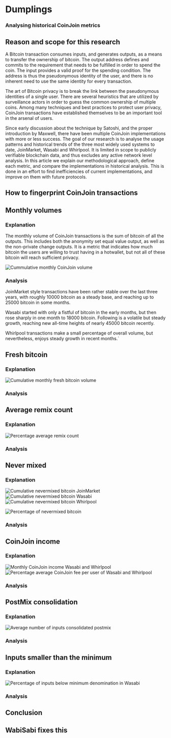 # Dumplings
### Analysing historical CoinJoin metrics

## Reason and scope for this research

A Bitcoin transaction consumes inputs, and generates outputs, as a means to transfer the ownership of bitcoin. The output address defines and commits to the requirement that needs to be fulfilled in order to spend the coin. The input provides a valid proof for the spending condition. The address is thus the pseudonymous identity of the user, and there is no inherent need to use the same identity for every transaction.

The art of Bitcoin privacy is to break the link between the pseudonymous identities of a single user. There are several heuristics that are utilized by surveillance actors in order to guess the common ownership of multiple coins. Among many techniques and best practices to protect user privacy, CoinJoin transactions have established themselves to be an important tool in the arsenal of users.

Since early discussion about the technique by Satoshi, and the proper introduction by Maxwell, there have been multiple CoinJoin implementations with more or less success. The goal of our research is to analyse the usage patterns and historical trends of the three most widely used systems to date, JoinMarket, Wasabi and Whirlpool. It is limited in scope to publicly verifiable blockchain data, and thus excludes any active network level analysis. In this article we explain our methodological approach, define each metric, and compare the implementations in historical analysis. This is done in an effort to find inefficiencies of current implementations, and improve on them with future protocols.

## How to fingerprint CoinJoin transactions



## Monthly volumes

### Explanation

The monthly volume of CoinJoin transactions is the sum of bitcoin of all the outputs. This includes both the anonymity set equal value output, as well as the non-private change outputs. It is a metric that indicates how much bitcoin the users are willing to trust having in a hotwallet, but not all of these bitcoin will reach sufficient privacy.

![Cummulative monthly CoinJoin volume](https://i.imgur.com/HIGDlHO.png)

### Analysis

JoinMarket style transactions have been rather stable over the last three years, with roughly 10000 bitcoin as a steady base, and reaching up to 25000 bitcoin in some months.

Wasabi started with only a fistful of bitcoin in the early months, but then rose sharply in one month to 18000 bitcoin. Following is a volatile but steady growth, reaching new all-time heights of nearly 45000 bitcoin recently.

Whirlpool transactions make a small percentage of overall volume, but nevertheless, enjoys steady growth in recent months.`

## Fresh bitcoin

### Explanation

![Cumulative monthly fresh bitcoin volume](https://i.imgur.com/hWvXxux.png)

### Analysis



## Average remix count

### Explanation

![Percentage average remix count](https://i.imgur.com/lCZXywi.png)

### Analysis



## Never mixed

### Explanation

![Cumulative nevermixed bitcoin JoinMarket](https://i.imgur.com/ftG0jea.png)
![Cumulative nevermixed bitcoin Wasabi](https://i.imgur.com/x1y6DGf.png)
![Cumulative nevermixed bitcoin Whirlpool](https://i.imgur.com/8neqsaw.png)

![Percentage of nevermixed bitcoin](https://i.imgur.com/pr1TTVo.png)

### Analysis



## CoinJoin income

### Explanation

![Monthly CoinJoin income Wasabi and Whirlpool](https://i.imgur.com/4pvu5wa.png)
![Percentage average CoinJoin fee per user of Wasabi and Whirlpool](https://i.imgur.com/2ZvyqCX.png)

### Analysis



## PostMix consolidation

### Explanation

![Average number of inputs consolidated postmix](https://i.imgur.com/3lHAvkZ.png)

### Analysis



## Inputs smaller than the minimum

### Explanation

![Percentage of inputs below minimum denomination in Wasabi](https://i.imgur.com/U0NC3Oe.png)

### Analysis



## Conclusion



## WabiSabi fixes this



